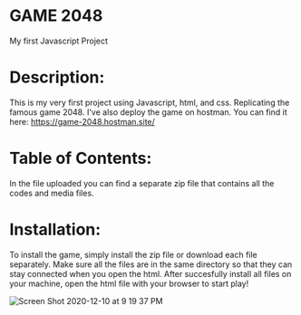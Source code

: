 # GAME 2048
My first Javascript Project

# Description: 
This is my very first project using Javascript, html, and css. Replicating the famous game 2048. I've also deploy the game on hostman. You can find it here: https://game-2048.hostman.site/

# Table of Contents: 
In the file uploaded you can find a separate zip file that contains all the codes and media files. 

# Installation: 
To install the game, simply install the zip file or download each file separately. Make sure all the files are in the same directory so that they can stay connected when you open the html. After succesfully install all files on your machine, open the html file with your browser to start play!


![Screen Shot 2020-12-10 at 9 19 37 PM](https://user-images.githubusercontent.com/41314782/102444258-9b414380-3fdd-11eb-8d22-95f2cfb2e64e.png)
